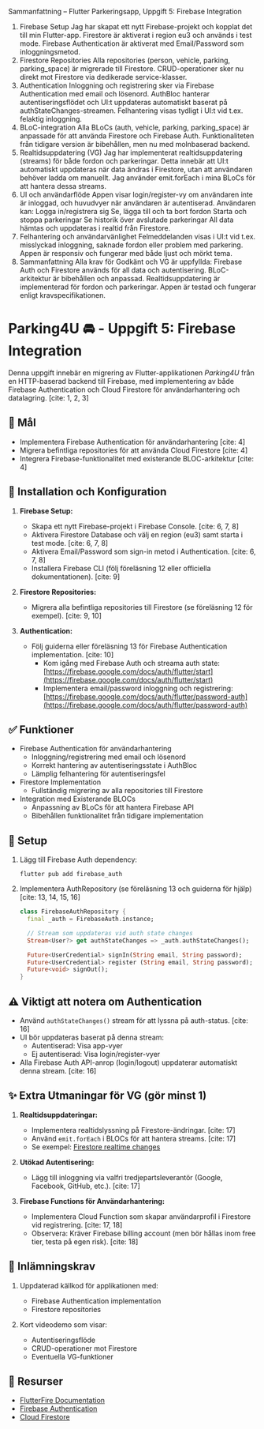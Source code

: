 Sammanfattning – Flutter Parkeringsapp, Uppgift 5: Firebase Integration
1. Firebase Setup
Jag har skapat ett nytt Firebase-projekt och kopplat det till min Flutter-app.
Firestore är aktiverat i region eu3 och används i test mode.
Firebase Authentication är aktiverat med Email/Password som inloggningsmetod.
2. Firestore Repositories
Alla repositories (person, vehicle, parking, parking_space) är migrerade till Firestore.
CRUD-operationer sker nu direkt mot Firestore via dedikerade service-klasser.
3. Authentication
Inloggning och registrering sker via Firebase Authentication med email och lösenord.
AuthBloc hanterar autentiseringsflödet och UI:t uppdateras automatiskt baserat på authStateChanges-streamen.
Felhantering visas tydligt i UI:t vid t.ex. felaktig inloggning.
4. BLoC-integration
Alla BLoCs (auth, vehicle, parking, parking_space) är anpassade för att använda Firestore och Firebase Auth.
Funktionaliteten från tidigare version är bibehållen, men nu med molnbaserad backend.
5. Realtidsuppdatering (VG)
Jag har implementerat realtidsuppdatering (streams) för både fordon och parkeringar.
Detta innebär att UI:t automatiskt uppdateras när data ändras i Firestore, utan att användaren behöver ladda om manuellt.
Jag använder emit.forEach i mina BLoCs för att hantera dessa streams.
6. UI och användarflöde
Appen visar login/register-vy om användaren inte är inloggad, och huvudvyer när användaren är autentiserad.
Användaren kan:
Logga in/registrera sig
Se, lägga till och ta bort fordon
Starta och stoppa parkeringar
Se historik över avslutade parkeringar
All data hämtas och uppdateras i realtid från Firestore.
7. Felhantering och användarvänlighet
Felmeddelanden visas i UI:t vid t.ex. misslyckad inloggning, saknade fordon eller problem med parkering.
Appen är responsiv och fungerar med både ljust och mörkt tema.
8. Sammanfattning
Alla krav för Godkänt och VG är uppfyllda:
Firebase Auth och Firestore används för all data och autentisering.
BLoC-arkitektur är bibehållen och anpassad.
Realtidsuppdatering är implementerad för fordon och parkeringar.
Appen är testad och fungerar enligt kravspecifikationen.


# Parking4U 🚘 - Uppgift 5: Firebase Integration

Denna uppgift innebär en migrering av Flutter-applikationen *Parking4U* från en HTTP-baserad backend till Firebase, med implementering av både Firebase Authentication och Cloud Firestore för användarhantering och datalagring. [cite: 1, 2, 3]

## 🚀 Mål

-   Implementera Firebase Authentication för användarhantering [cite: 4]
-   Migrera befintliga repositories för att använda Cloud Firestore [cite: 4]
-   Integrera Firebase-funktionalitet med existerande BLOC-arkitektur [cite: 4]

## 🔧 Installation och Konfiguration

1.  **Firebase Setup:**

    -   Skapa ett nytt Firebase-projekt i Firebase Console. [cite: 6, 7, 8]
    -   Aktivera Firestore Database och välj en region (eu3) samt starta i test mode. [cite: 6, 7, 8]
    -   Aktivera Email/Password som sign-in metod i Authentication. [cite: 6, 7, 8]
    -   Installera Firebase CLI (följ föreläsning 12 eller officiella dokumentationen). [cite: 9]
2.  **Firestore Repositories:**

    -   Migrera alla befintliga repositories till Firestore (se föreläsning 12 för exempel). [cite: 9, 10]
3.  **Authentication:**

    -   Följ guiderna eller föreläsning 13 för Firebase Authentication implementation. [cite: 10]
        -   Kom igång med Firebase Auth och streama auth state:  
            [https://firebase.google.com/docs/auth/flutter/start](https://firebase.google.com/docs/auth/flutter/start)
        -   Implementera email/password inloggning och registrering:  
            [https://firebase.google.com/docs/auth/flutter/password-auth](https://firebase.google.com/docs/auth/flutter/password-auth)

## ✅ Funktioner

-   Firebase Authentication för användarhantering
    -   Inloggning/registrering med email och lösenord
    -   Korrekt hantering av autentiseringsstate i AuthBloc
    -   Lämplig felhantering för autentiseringsfel
-   Firestore Implementation
    -   Fullständig migrering av alla repositories till Firestore
-   Integration med Existerande BLOCs
    -   Anpassning av BLoCs för att hantera Firebase API
    -   Bibehållen funktionalitet från tidigare implementation

## 🧪 Setup

1.  Lägg till Firebase Auth dependency:

    ```
    flutter pub add firebase_auth
    ```
2.  Implementera AuthRepository (se föreläsning 13 och guiderna för hjälp) [cite: 13, 14, 15, 16]

    ```dart
    class FirebaseAuthRepository {
      final _auth = FirebaseAuth.instance;

      // Stream som uppdateras vid auth state changes
      Stream<User?> get authStateChanges => _auth.authStateChanges();

      Future<UserCredential> signIn(String email, String password);
      Future<UserCredential> register (String email, String password);
      Future<void> signOut();
    }
    ```

## ⚠️ Viktigt att notera om Authentication

-   Använd `authStateChanges()` stream för att lyssna på auth-status. [cite: 16]
-   UI bör uppdateras baserat på denna stream:
    -   Autentiserad: Visa app-vyer
    -   Ej autentiserad: Visa login/register-vyer
-   Alla Firebase Auth API-anrop (login/logout) uppdaterar automatiskt denna stream. [cite: 16]

## ✨ Extra Utmaningar för VG (gör minst 1)

1.  **Realtidsuppdateringar:**

    -   Implementera realtidslyssning på Firestore-ändringar. [cite: 17]
    -   Använd `emit.forEach` i BLOCs för att hantera streams. [cite: 17]
    -   Se exempel: [Firestore realtime changes](https://firebase.google.com/docs/firestore/query-data/listen)
2.  **Utökad Autentisering:**

    -   Lägg till inloggning via valfri tredjepartsleverantör (Google, Facebook, GitHub, etc.). [cite: 17]
3.  **Firebase Functions för Användarhantering:**

    -   Implementera Cloud Function som skapar användarprofil i Firestore vid registrering. [cite: 17, 18]
    -   Observera: Kräver Firebase billing account (men bör hållas inom free tier, testa på egen risk). [cite: 18]

## 📂 Inlämningskrav

1.  Uppdaterad källkod för applikationen med:

    -   Firebase Authentication implementation
    -   Firestore repositories
2.  Kort videodemo som visar:

    -   Autentiseringsflöde
    -   CRUD-operationer mot Firestore
    -   Eventuella VG-funktioner

## 🔗 Resurser

-   [FlutterFire Documentation](https://firebase.google.com/docs/flutter/setup)
-   [Firebase Authentication](https://firebase.google.com/docs/auth)
-   [Cloud Firestore](https://firebase.google.com/docs/firestore)

